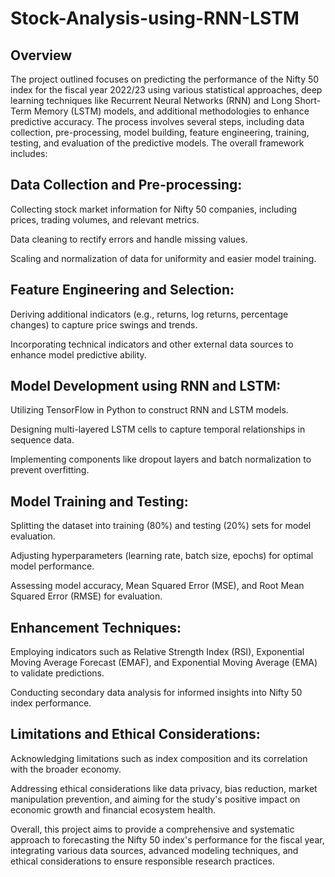 # Stock-Analysis-using-RNN-LSTM

## Overview 

The project outlined focuses on predicting the performance of the Nifty 50 index for the fiscal year 2022/23 using various statistical approaches, deep learning techniques like Recurrent Neural Networks (RNN) and Long Short-Term Memory (LSTM) models, and additional methodologies to enhance predictive accuracy. The process involves several steps, including data collection, pre-processing, model building, feature engineering, training, testing, and evaluation of the predictive models. The overall framework includes:

## Data Collection and Pre-processing:
Collecting stock market information for Nifty 50 companies, including prices, trading volumes, and relevant metrics.

Data cleaning to rectify errors and handle missing values.

Scaling and normalization of data for uniformity and easier model training.

## Feature Engineering and Selection:
Deriving additional indicators (e.g., returns, log returns, percentage changes) to capture price swings and trends.

Incorporating technical indicators and other external data sources to enhance model predictive ability.

## Model Development using RNN and LSTM:
Utilizing TensorFlow in Python to construct RNN and LSTM models.

Designing multi-layered LSTM cells to capture temporal relationships in sequence data.

Implementing components like dropout layers and batch normalization to prevent overfitting.

## Model Training and Testing:
Splitting the dataset into training (80%) and testing (20%) sets for model evaluation.

Adjusting hyperparameters (learning rate, batch size, epochs) for optimal model performance.

Assessing model accuracy, Mean Squared Error (MSE), and Root Mean Squared Error (RMSE) for evaluation.

## Enhancement Techniques:
Employing indicators such as Relative Strength Index (RSI), Exponential Moving Average Forecast (EMAF), and Exponential Moving Average (EMA) to validate predictions.

Conducting secondary data analysis for informed insights into Nifty 50 index performance.

## Limitations and Ethical Considerations:
Acknowledging limitations such as index composition and its correlation with the broader economy.

Addressing ethical considerations like data privacy, bias reduction, market manipulation prevention, and aiming for the study's positive impact on economic growth and financial ecosystem health.

Overall, this project aims to provide a comprehensive and systematic approach to forecasting the Nifty 50 index's performance for the fiscal year, integrating various data sources, advanced modeling techniques, and ethical considerations to ensure responsible research practices.
